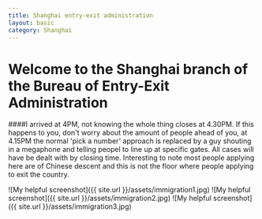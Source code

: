 ```yaml
---
title: Shanghai entry-exit administration
layout: basic
category: Shanghai
---
```



Welcome to the Shanghai branch of the Bureau of Entry-Exit Administration
=========================================================================

####I arrived at 4PM, not knowing the whole thing closes at 4.30PM. If this happens to you, don't worry about the amount of people ahead of you, at 4.15PM the normal 'pick a number' approach is replaced by a guy shouting in a megaphone and telling peopel to line up at specific gates. All cases will have be dealt with by closing time. Interesting to note most people applying here are of Chinese descent and this is not the floor where people applying to exit the country.

![My helpful screenshot]({{ site.url }}/assets/immigration1.jpg)
![My helpful screenshot]({{ site.url }}/assets/immigration2.jpg)
![My helpful screenshot]({{ site.url }}/assets/immigration3.jpg)




